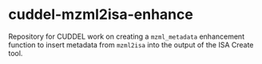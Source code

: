 # cuddel-mzml2isa-enhance

Repository for CUDDEL work on creating a `mzml_metadata` enhancement function to insert metadata from `mzml2isa` into the output of the ISA Create tool.
